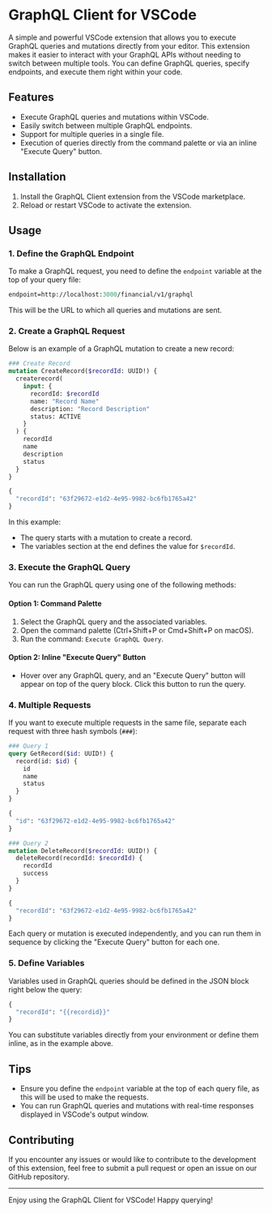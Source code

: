 # GraphQL Client for VSCode

A simple and powerful VSCode extension that allows you to execute GraphQL queries and mutations directly from your editor. This extension makes it easier to interact with your GraphQL APIs without needing to switch between multiple tools. You can define GraphQL queries, specify endpoints, and execute them right within your code.

## Features

- Execute GraphQL queries and mutations within VSCode.
- Easily switch between multiple GraphQL endpoints.
- Support for multiple queries in a single file.
- Execution of queries directly from the command palette or via an inline "Execute Query" button.

## Installation

1. Install the GraphQL Client extension from the VSCode marketplace.
2. Reload or restart VSCode to activate the extension.

## Usage

### 1. Define the GraphQL Endpoint

To make a GraphQL request, you need to define the `endpoint` variable at the top of your query file:

```graphql
endpoint=http://localhost:3000/financial/v1/graphql
```

This will be the URL to which all queries and mutations are sent.

### 2. Create a GraphQL Request

Below is an example of a GraphQL mutation to create a new record:

```graphql
### Create Record
mutation CreateRecord($recordId: UUID!) {
  createrecord(
    input: {
      recordId: $recordId
      name: "Record Name"
      description: "Record Description"
      status: ACTIVE
    }
  ) {
    recordId
    name
    description
    status
  }
}

{
  "recordId": "63f29672-e1d2-4e95-9982-bc6fb1765a42"
}
```

In this example:
- The query starts with a mutation to create a record.
- The variables section at the end defines the value for `$recordId`.

### 3. Execute the GraphQL Query

You can run the GraphQL query using one of the following methods:

#### Option 1: Command Palette
1. Select the GraphQL query and the associated variables.
2. Open the command palette (Ctrl+Shift+P or Cmd+Shift+P on macOS).
3. Run the command: `Execute GraphQL Query`.

#### Option 2: Inline "Execute Query" Button
- Hover over any GraphQL query, and an "Execute Query" button will appear on top of the query block. Click this button to run the query.

### 4. Multiple Requests

If you want to execute multiple requests in the same file, separate each request with three hash symbols (`###`):

```graphql
### Query 1
query GetRecord($id: UUID!) {
  record(id: $id) {
    id
    name
    status
  }
}

{
  "id": "63f29672-e1d2-4e95-9982-bc6fb1765a42"
}

### Query 2
mutation DeleteRecord($recordId: UUID!) {
  deleteRecord(recordId: $recordId) {
    recordId
    success
  }
}

{
  "recordId": "63f29672-e1d2-4e95-9982-bc6fb1765a42"
}
```

Each query or mutation is executed independently, and you can run them in sequence by clicking the "Execute Query" button for each one.

### 5. Define Variables

Variables used in GraphQL queries should be defined in the JSON block right below the query:

```graphql
{
  "recordId": "{{recordid}}"
}
```

You can substitute variables directly from your environment or define them inline, as in the example above.

## Tips

- Ensure you define the `endpoint` variable at the top of each query file, as this will be used to make the requests.
- You can run GraphQL queries and mutations with real-time responses displayed in VSCode's output window.

## Contributing

If you encounter any issues or would like to contribute to the development of this extension, feel free to submit a pull request or open an issue on our GitHub repository.

---

Enjoy using the GraphQL Client for VSCode! Happy querying!